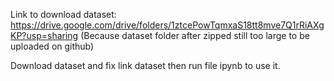 Link to download dataset: https://drive.google.com/drive/folders/1ztcePowTqmxaS18tt8mve7Q1rRiAXgKP?usp=sharing
(Because dataset folder after zipped still too large to be uploaded on github)

Download dataset and fix link dataset then run file ipynb to use it.